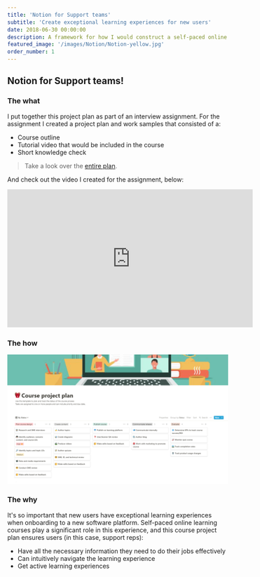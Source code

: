 ```yaml
---
title: 'Notion for Support teams'
subtitle: 'Create exceptional learning experiences for new users'
date: 2018-06-30 00:00:00
description: A framework for how I would construct a self-paced online course to teach a Support team how to use Notion.
featured_image: '/images/Notion/Notion-yellow.jpg'
order_number: 1
---
```




## Notion for Support teams! 

### The what
I put together this project plan as part of an interview assignment. For the assignment I created a project plan and work samples that consisted of a:

 - Course outline
 - Tutorial video that would be included in the course
 - Short knowledge check

> Take a look over the [entire plan](https://katieslearnings.com/assets/Notion-for-Support-Teams.pdf).

And check out the video I created for the assignment, below:

<iframe width="560" height="315" src="https://www.youtube.com/embed/Egl1VEOhELw" frameborder="0" allow="accelerometer; autoplay; clipboard-write; encrypted-media; gyroscope; picture-in-picture" allowfullscreen></iframe>

### The how

![Course project plan](../images/Notion/Course-plan-process.png)

### The why
It's so important that new users have exceptional learning experiences when onboarding to a new software platform. Self-paced online learning courses play a significant role in this experience, and this course project plan ensures users (in this case, support reps):

 - Have all the necessary information they need to do their jobs effectively
 - Can intuitively navigate the learning experience
 - Get active learning experiences







